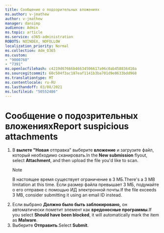 ```yaml
---
title: Сообщение о подозрительных вложениях
ms.author: v-jmathew
author: v-jmathew
manager: dansimp
audience: Admin
ms.topic: article
ms.service: o365-administration
ROBOTS: NOINDEX, NOFOLLOW
localization_priority: Normal
ms.collection: Adm_O365
ms.custom:
- "9000760"
- "7391"
ms.openlocfilehash: c4219d67666b46634506617a96c0ab458836410a
ms.sourcegitcommit: 60c504f3ac187eaf1141b3ba701d9e0633bdd968
ms.translationtype: MT
ms.contentlocale: ru-RU
ms.lasthandoff: 03/08/2021
ms.locfileid: "50552486"
---
```

# <a name="report-suspicious-attachments"></a><span data-ttu-id="3d2cf-102">Сообщение о подозрительных вложениях</span><span class="sxs-lookup"><span data-stu-id="3d2cf-102">Report suspicious attachments</span></span>

1. <span data-ttu-id="3d2cf-103">В **вылете "Новая** отправка" выберите **вложение** и загрузите файл, который необходимо сканировать.</span><span class="sxs-lookup"><span data-stu-id="3d2cf-103">In the **New submission** flyout, select **Attachment**, and then upload the file you'd like to scan.</span></span>
    > [!NOTE]
    > <span data-ttu-id="3d2cf-104">В настоящее время существует ограничение в 3 МБ.</span><span class="sxs-lookup"><span data-stu-id="3d2cf-104">There's a 3 MB limitation at this time.</span></span> <span data-ttu-id="3d2cf-105">Если размер файла превышает 3 МБ, подумайте о его отправке с помощью ИД электронной почты.</span><span class="sxs-lookup"><span data-stu-id="3d2cf-105">If the file exceeds 3 MB, consider submitting it using an email ID instead.</span></span>
2. <span data-ttu-id="3d2cf-106">Если выбрано **Должно было быть заблокировано,** он автоматически пометит элемент как **вредоносные программы**.</span><span class="sxs-lookup"><span data-stu-id="3d2cf-106">If you select **Should have been blocked**, it will automatically mark the item as **Malware**.</span></span>
3. <span data-ttu-id="3d2cf-107">Выберите **Отправить**.</span><span class="sxs-lookup"><span data-stu-id="3d2cf-107">Select **Submit**.</span></span>
